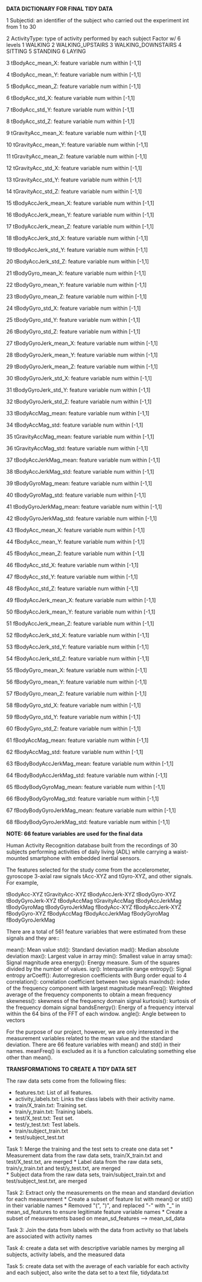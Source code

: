 
**DATA DICTIONARY FOR FINAL TIDY DATA**


1                 Subjectid:	an identifier of the subject who carried out the experiment
								int from 1 to 30

2   			ActivityType:	type of activity performed by each subject 
								Factor w/ 6 levels 
								1 WALKING 2 WALKING_UPSTAIRS 3 WALKING_DOWNSTAIRS 4 SITTING 5 STANDING 6 LAYING

3			 tBodyAcc_mean_X:	feature variable
								num within [-1,1]

4            tBodyAcc_mean_Y:	feature variable
								num within [-1,1]

5            tBodyAcc_mean_Z:	feature variable
								num within [-1,1]

6             tBodyAcc_std_X:	feature variable
								num within [-1,1]

7             tBodyAcc_std_Y:	feature variable
								num within [-1,1]

8             tBodyAcc_std_Z:	feature variable
								num within [-1,1]

9         tGravityAcc_mean_X:	feature variable
								num within [-1,1]

10        tGravityAcc_mean_Y:	feature variable
								num within [-1,1]

11        tGravityAcc_mean_Z:	feature variable
								num within [-1,1]

12         tGravityAcc_std_X:	feature variable
								num within [-1,1]

13         tGravityAcc_std_Y:	feature variable
								num within [-1,1]

14         tGravityAcc_std_Z:	feature variable
								num within [-1,1]

15       tBodyAccJerk_mean_X:	feature variable
								num within [-1,1]

16       tBodyAccJerk_mean_Y:	feature variable
								num within [-1,1]

17       tBodyAccJerk_mean_Z:	feature variable
								num within [-1,1]

18        tBodyAccJerk_std_X:	feature variable
								num within [-1,1]

19        tBodyAccJerk_std_Y:	feature variable
								num within [-1,1]

20        tBodyAccJerk_std_Z:	feature variable
								num within [-1,1]

21          tBodyGyro_mean_X:	feature variable
								num within [-1,1]

22          tBodyGyro_mean_Y:	feature variable
								num within [-1,1]

23          tBodyGyro_mean_Z:	feature variable
								num within [-1,1]

24           tBodyGyro_std_X:	feature variable
								num within [-1,1]

25           tBodyGyro_std_Y:	feature variable
								num within [-1,1]

26           tBodyGyro_std_Z:	feature variable
								num within [-1,1]

27      tBodyGyroJerk_mean_X:	feature variable
								num within [-1,1]

28      tBodyGyroJerk_mean_Y:	feature variable
								num within [-1,1]

29      tBodyGyroJerk_mean_Z:	feature variable
								num within [-1,1]

30       tBodyGyroJerk_std_X:	feature variable
								num within [-1,1]

31       tBodyGyroJerk_std_Y:	feature variable
								num within [-1,1]

32       tBodyGyroJerk_std_Z:	feature variable
								num within [-1,1]

33          tBodyAccMag_mean:	feature variable
								num within [-1,1]

34           tBodyAccMag_std:	feature variable
								num within [-1,1]

35       tGravityAccMag_mean:	feature variable
								num within [-1,1]

36        tGravityAccMag_std:	feature variable
								num within [-1,1]

37      tBodyAccJerkMag_mean:	feature variable
								num within [-1,1]

38       tBodyAccJerkMag_std:	feature variable
								num within [-1,1]

39         tBodyGyroMag_mean:	feature variable
								num within [-1,1]

40          tBodyGyroMag_std:	feature variable
								num within [-1,1]

41     tBodyGyroJerkMag_mean:	feature variable
								num within [-1,1]

42      tBodyGyroJerkMag_std:	feature variable
								num within [-1,1]

43           fBodyAcc_mean_X:	feature variable
								num within [-1,1]

44           fBodyAcc_mean_Y:	feature variable
								num within [-1,1]

45           fBodyAcc_mean_Z:	feature variable
								num within [-1,1]

46            fBodyAcc_std_X:	feature variable
								num within [-1,1]

47            fBodyAcc_std_Y:	feature variable
								num within [-1,1]

48            fBodyAcc_std_Z:	feature variable
								num within [-1,1]

49       fBodyAccJerk_mean_X:	feature variable
								num within [-1,1]

50       fBodyAccJerk_mean_Y:	feature variable
								num within [-1,1]

51       fBodyAccJerk_mean_Z:	feature variable
								num within [-1,1]

52        fBodyAccJerk_std_X:	feature variable
								num within [-1,1]

53        fBodyAccJerk_std_Y:	feature variable
								num within [-1,1]

54        fBodyAccJerk_std_Z:	feature variable
								num within [-1,1]

55          fBodyGyro_mean_X:	feature variable
								num within [-1,1]

56          fBodyGyro_mean_Y:	feature variable
								num within [-1,1]

57          fBodyGyro_mean_Z:	feature variable
								num within [-1,1]

58           fBodyGyro_std_X:	feature variable
								num within [-1,1]

59           fBodyGyro_std_Y:	feature variable
								num within [-1,1]

60           fBodyGyro_std_Z:	feature variable
								num within [-1,1]

61          fBodyAccMag_mean:	feature variable
								num within [-1,1]

62           fBodyAccMag_std:	feature variable
								num within [-1,1]

63  fBodyBodyAccJerkMag_mean:	feature variable
								num within [-1,1]

64   fBodyBodyAccJerkMag_std:	feature variable
								num within [-1,1]

65     fBodyBodyGyroMag_mean:	feature variable
								num within [-1,1]

66      fBodyBodyGyroMag_std:	feature variable
								num within [-1,1]

67 fBodyBodyGyroJerkMag_mean:	feature variable
								num within [-1,1]

68  fBodyBodyGyroJerkMag_std:	feature variable
								num within [-1,1]



**NOTE: 66 feature variables are used for the final data**

Human Activity Recognition database built from the recordings of 30 subjects performing activities of daily living (ADL) while carrying a waist-mounted smartphone with embedded inertial sensors.

The features selected for the study come from the accelerometer, gyroscope 3-axial raw signals tAcc-XYZ and tGyro-XYZ, and other signals. For example, 

tBodyAcc-XYZ
tGravityAcc-XYZ
tBodyAccJerk-XYZ
tBodyGyro-XYZ
tBodyGyroJerk-XYZ
tBodyAccMag
tGravityAccMag
tBodyAccJerkMag
tBodyGyroMag
tBodyGyroJerkMag
fBodyAcc-XYZ
fBodyAccJerk-XYZ
fBodyGyro-XYZ
fBodyAccMag
fBodyAccJerkMag
fBodyGyroMag
fBodyGyroJerkMag

There are a total of 561 feature variables that were estimated from these signals and they are:: 

mean(): Mean value
std(): Standard deviation
mad(): Median absolute deviation 
max(): Largest value in array
min(): Smallest value in array
sma(): Signal magnitude area
energy(): Energy measure. Sum of the squares divided by the number of values. 
iqr(): Interquartile range 
entropy(): Signal entropy
arCoeff(): Autorregresion coefficients with Burg order equal to 4
correlation(): correlation coefficient between two signals
maxInds(): index of the frequency component with largest magnitude
meanFreq(): Weighted average of the frequency components to obtain a mean frequency
skewness(): skewness of the frequency domain signal 
kurtosis(): kurtosis of the frequency domain signal 
bandsEnergy(): Energy of a frequency interval within the 64 bins of the FFT of each window.
angle(): Angle between to vectors

For the purpose of our project, however, we are only interested in the measurement variables related to the mean value and the standard deviation. There are 66 feature variables with mean() and std() in their names. meanFreq() is excluded as it is a function calculating something else other than mean(). 




**TRANSFORMATIONS TO CREATE A TIDY DATA SET**

The raw data sets come from the following files:

- features.txt: List of all features.
- activity_labels.txt: Links the class labels with their activity name.
- train/X_train.txt: Training set.
- train/y_train.txt: Training labels.
- test/X_test.txt: Test set.
- test/y_test.txt: Test labels.
- train/subject_train.txt
- test/subject_test.txt


Task 1: Merge the training and the test sets to create one data set
	* Measurement data from the raw data sets, train/X_train.txt and test/X_test.txt, are merged 
	* Label data from the raw data sets, train/y_train.txt and test/y_test.txt, are merged  
	* Subject data from the raw data sets, train/subject_train.txt and test/subject_test.txt, are merged 

Task 2: Extract only the measurements on the mean and standard deviation for each measurement 
	* Create a subset of feature list with mean() or std() in their variable names 
	* Removed "(", ")", and replaced "-" with "_" in mean_sd_features to ensure legitimate feature variable names 
	* Create a subset of measurements based on mean_sd_features --> mean_sd_data

Task 3: Join the data from labels with the data from activity so that labels are associated with activity names

Task 4: create a data set with descriptive variable names by merging all subjects, activity labels, and the measured data 

Task 5: create data set with the average of each variable for each activity and each subject, also write the data set to a text file, tidydata.txt



